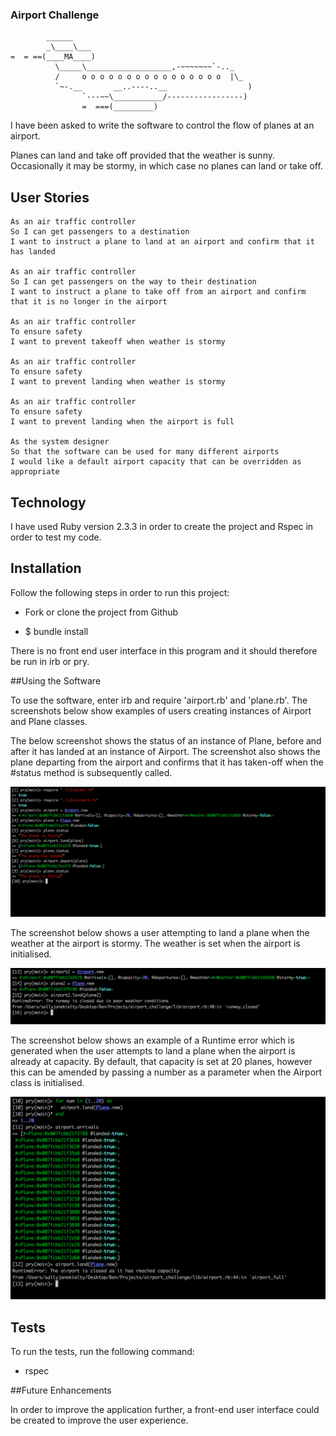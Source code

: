 ### Airport Challenge


```
        ______
        _\____\___
=  = ==(____MA____)
          \_____\___________________,-~~~~~~~`-.._
          /     o o o o o o o o o o o o o o o o  |\_
          `~-.__       __..----..__                  )
                `---~~\___________/-----------------)
                =  ===(_________)

```

I have been asked to write the software to control the flow of planes at an airport.

Planes can land and take off provided that the weather is sunny. Occasionally it may be stormy, in which case no planes can land or take off.

## User Stories

```
As an air traffic controller
So I can get passengers to a destination
I want to instruct a plane to land at an airport and confirm that it has landed

As an air traffic controller
So I can get passengers on the way to their destination
I want to instruct a plane to take off from an airport and confirm that it is no longer in the airport

As an air traffic controller
To ensure safety
I want to prevent takeoff when weather is stormy

As an air traffic controller
To ensure safety
I want to prevent landing when weather is stormy

As an air traffic controller
To ensure safety
I want to prevent landing when the airport is full

As the system designer
So that the software can be used for many different airports
I would like a default airport capacity that can be overridden as appropriate
```

## Technology

I have used Ruby version 2.3.3 in order to create the project and Rspec in order to test my code.

## Installation

Follow the following steps in order to run this project:

* Fork or clone the project from Github

* $ bundle install

There is no front end user interface in this program and it should therefore be run in irb or pry.  

##Using the Software

To use the software, enter irb and require 'airport.rb' and 'plane.rb'.  The screenshots below show examples of users creating instances of Airport and Plane classes.

The below screenshot shows the status of an instance of Plane, before and after it has landed at an instance of Airport.  The screenshot also shows the plane departing from the airport and confirms that it has taken-off when the #status method is subsequently called.

![Create new](images/takeoff_and_land.png)

The screenshot below shows a user attempting to land a plane when the weather at the airport is stormy.  The weather is set when the airport is initialised.

![Create new](images/landing_when_stormy.png)

The screenshot below shows an example of a Runtime error which is generated when the user attempts to land a plane when the airport is already at capacity.  By default, that capacity is set at 20 planes, however this can be amended by passing a number as a parameter when the Airport class is initialised.

![Create new](images/at_capacity.png)


## Tests

To run the tests, run the following command:

* rspec

##Future Enhancements

In order to improve the application further, a front-end user interface could be created to improve the user experience.

